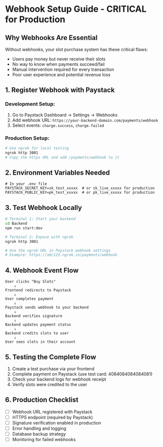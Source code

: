 # Webhook Setup Guide - CRITICAL for Production

## Why Webhooks Are Essential

Without webhooks, your slot purchase system has these critical flaws:

- Users pay money but never receive their slots
- No way to know when payments succeed/fail
- Manual intervention required for every transaction
- Poor user experience and potential revenue loss

## 1. Register Webhook with Paystack

### Development Setup:

1. Go to Paystack Dashboard → Settings → Webhooks
2. Add webhook URL: `https://your-backend-domain.com/payments/webhook`
3. Select events: `charge.success`, `charge.failed`

### Production Setup:

```bash
# Use ngrok for local testing
ngrok http 3001
# Copy the https URL and add /payments/webhook to it
```

## 2. Environment Variables Needed

```env
# In your .env file
PAYSTACK_SECRET_KEY=sk_test_xxxxx  # or sk_live_xxxxx for production
PAYSTACK_PUBLIC_KEY=pk_test_xxxxx  # or pk_live_xxxxx for production
```

## 3. Test Webhook Locally

```bash
# Terminal 1: Start your backend
cd Backend
npm run start:dev

# Terminal 2: Expose with ngrok
ngrok http 3001

# Use the ngrok URL in Paystack webhook settings
# Example: https://abc123.ngrok.io/payments/webhook
```

## 4. Webhook Event Flow

```
User clicks "Buy Slots"
    ↓
Frontend redirects to Paystack
    ↓
User completes payment
    ↓
Paystack sends webhook to your backend
    ↓
Backend verifies signature
    ↓
Backend updates payment status
    ↓
Backend credits slots to user
    ↓
User sees slots in their account
```

## 5. Testing the Complete Flow

1. Create a test purchase via your frontend
2. Complete payment on Paystack (use test card: 4084084084084081)
3. Check your backend logs for webhook receipt
4. Verify slots were credited to the user

## 6. Production Checklist

- [ ] Webhook URL registered with Paystack
- [ ] HTTPS endpoint (required by Paystack)
- [ ] Signature verification enabled in production
- [ ] Error handling and logging
- [ ] Database backup strategy
- [ ] Monitoring for failed webhooks
